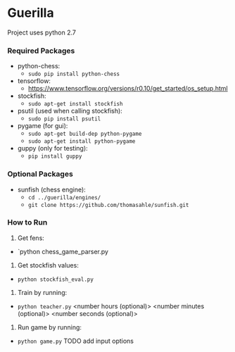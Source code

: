 # Guerilla

Project uses python 2.7

### Required Packages
- python-chess:
  - `sudo pip install python-chess`
- tensorflow:
  - https://www.tensorflow.org/versions/r0.10/get_started/os_setup.html
- stockfish:
  - `sudo apt-get install stockfish`
- psutil (used when calling stockfish):
  - `sudo pip install psutil`
- pygame (for gui):
  - `sudo apt-get build-dep python-pygame`
  - `sudo apt-get install python-pygame`
- guppy (only for testing):
  - `pip install guppy`

### Optional Packages

- sunfish (chess engine):
  - `cd ../guerilla/engines/`
  - `git clone https://github.com/thomasahle/sunfish.git`
  
### How to Run

1. Get fens:
  - `python chess_game_parser.py  
1. Get stockfish values:
  - `python stockfish_eval.py`
1. Train by running:
  - `python teacher.py` <number hours (optional)> <number minutes (optional)> <number seconds (optional)>
1. Run game by running:
  - `python game.py` TODO add input options

